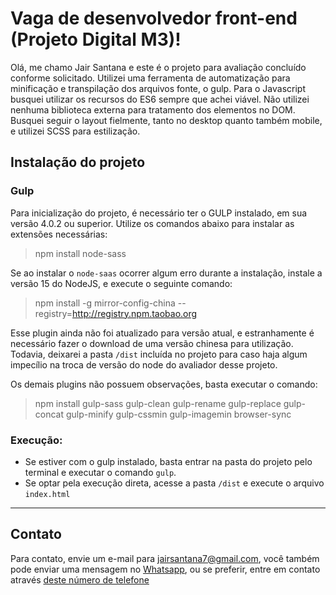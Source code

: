 # Vaga de desenvolvedor front-end (Projeto Digital M3)!

Olá, me chamo Jair Santana e este é o projeto para avaliação concluído conforme solicitado. Utilizei uma ferramenta de automatização para minificação e transpilação dos arquivos fonte, o gulp. Para o Javascript busquei utilizar os recursos do ES6 sempre que achei viável. Não utilizei nenhuma biblioteca externa para tratamento dos elementos no DOM. Busquei seguir o layout fielmente, tanto no desktop quanto também mobile, e utilizei SCSS para estilização.

## Instalação do projeto

### Gulp

Para inicialização do projeto, é necessário ter o GULP instalado, em sua versão 4.0.2 ou superior.
Utilize os comandos abaixo para instalar as extensões necessárias:

> npm install node-sass

Se ao instalar o `node-saas` ocorrer algum erro durante a instalação, instale a versão 15 do NodeJS, e execute o seguinte comando:

> npm install -g mirror-config-china --registry=http://registry.npm.taobao.org

Esse plugin ainda não foi atualizado para versão atual, e estranhamente é necessário fazer o download de uma versão chinesa para utilização. Todavia, deixarei a pasta `/dist` incluída no projeto para caso haja algum impecílio na troca de versão do node do avaliador desse projeto.

Os demais plugins não possuem observações, basta executar o comando:

> npm install gulp-sass gulp-clean gulp-rename gulp-replace gulp-concat gulp-minify gulp-cssmin gulp-imagemin browser-sync

### Execução:

- Se estiver com o gulp instalado, basta entrar na pasta do projeto pelo terminal e executar o comando `gulp`.
- Se optar pela execução direta, acesse a pasta `/dist` e execute o arquivo `index.html`

---

## Contato

Para contato, envie um e-mail para [jairsantana7@gmail.com](mailto:jairsantana7@gmail.com), você também pode enviar uma mensagem no [Whatsapp](https://wa.me/+5513988196659), ou se preferir, entre em contato através [deste número de telefone](tel:+5513988196659)
